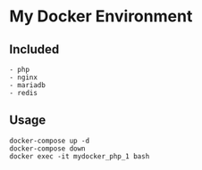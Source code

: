 # My Docker Environment

## Included
    - php
    - nginx
    - mariadb
    - redis

## Usage
    docker-compose up -d
    docker-compose down
    docker exec -it mydocker_php_1 bash